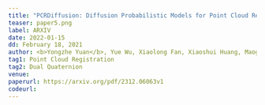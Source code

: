 ```yaml
---
title: "PCRDiffusion: Diffusion Probabilistic Models for Point Cloud Registration" 
teaser: paper5.png
label: ARXIV
date: 2022-01-15
dd: February 18, 2021
author: <b>Yongzhe Yuan</b>, Yue Wu, Xiaolong Fan, Xiaoshui Huang, Maoguo Gong,  Qiguang Miao
tag1: Point Cloud Registration
tag2: Dual Quaternion
venue: 
paperurl: https://arxiv.org/pdf/2312.06063v1
codeurl: 
---
```

